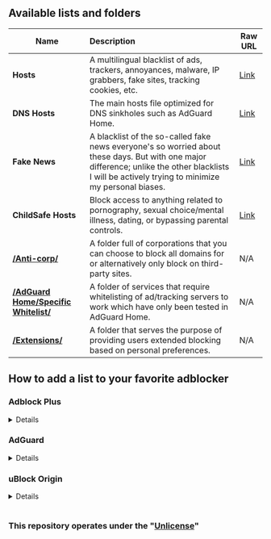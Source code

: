 ## Available lists and folders
 Name |      Description      | Raw URL |
----- |:----------------------|---------|
**Hosts** | A multilingual blacklist of ads, trackers, annoyances, malware, IP grabbers, fake sites, tracking cookies, etc. | [Link](https://raw.githubusercontent.com/Cybo1927/Hosts/master/Hosts) 
**DNS Hosts** | The main hosts file optimized for DNS sinkholes such as AdGuard Home. | [Link](https://raw.githubusercontent.com/Cybo1927/Hosts/master/DNS%20Hosts) 
**Fake News** | A blacklist of the so-called fake news everyone's so worried about these days. But with one major difference; unlike the other blacklists I will be actively trying to minimize my personal biases. | [Link](https://raw.githubusercontent.com/Cybo1927/Hosts/master/Fake%20News)
**ChildSafe Hosts** | Block access to anything related to pornography, sexual choice/mental illness, dating, or bypassing parental controls. | [Link](https://raw.githubusercontent.com/Cybo1927/Hosts/master/ChildSafe%20Hosts)
**[/Anti-corp/](https://github.com/Cybo1927/Hosts/tree/master/Anti-corp)** | A folder full of corporations that you can choose to block all domains for or alternatively only block on third-party sites. | N/A
**[/AdGuard Home/Specific Whitelist/](https://github.com/Cybo1927/Hosts/tree/master/AdGuard%20Home/Specific%20Whitelist)** | A folder of services that require whitelisting of ad/tracking servers to work which have only been tested in AdGuard Home. | N/A
**[/Extensions/](https://github.com/Cybo1927/Hosts/tree/master/Extensions)** | A folder that serves the purpose of providing users extended blocking based on personal preferences.  | N/A

## How to add a list to your favorite adblocker
### Adblock Plus
<details>
  
[Tutorial from Adblock Plus](https://help.eyeo.com/en/adblockplus/add-a-filter-list)
  
</details>

### AdGuard
<details>
  
**COMING SOON**

</details>

### uBlock Origin
<details>
  
[Tutorial from uBlock Origin](https://github.com/gorhill/uBlock/wiki/Filter-lists-from-around-the-web)

</details>

<br>

### This repository operates under the "[Unlicense](https://unlicense.org/)"
